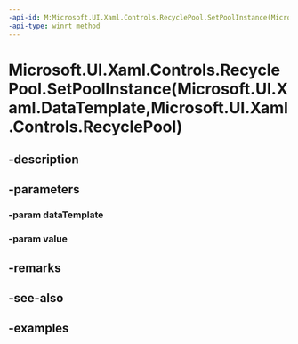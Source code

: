 ```yaml
---
-api-id: M:Microsoft.UI.Xaml.Controls.RecyclePool.SetPoolInstance(Microsoft.UI.Xaml.DataTemplate,Microsoft.UI.Xaml.Controls.RecyclePool)
-api-type: winrt method
---
```


# Microsoft.UI.Xaml.Controls.RecyclePool.SetPoolInstance(Microsoft.UI.Xaml.DataTemplate,Microsoft.UI.Xaml.Controls.RecyclePool)

<!--
public static void SetPoolInstance (Microsoft.UI.Xaml.DataTemplate dataTemplate, Microsoft.UI.Xaml.Controls.RecyclePool value);
-->


## -description

## -parameters

### -param dataTemplate

### -param value

## -remarks

## -see-also

## -examples


